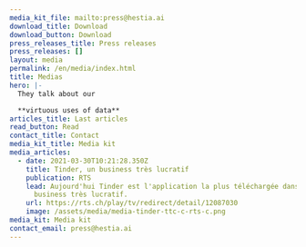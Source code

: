 ```yaml
---
media_kit_file: mailto:press@hestia.ai
download_title: Download
download_button: Download
press_releases_title: Press releases
press_releases: []
layout: media
permalink: /en/media/index.html
title: Medias
hero: |-
  They talk about our 

  **virtuous uses of data**
articles_title: Last articles
read_button: Read
contact_title: Contact
media_kit_title: Media kit
media_articles:
  - date: 2021-03-30T10:21:28.350Z
    title: Tinder, un business très lucratif
    publication: RTS
    lead: Aujourd'hui Tinder est l'application la plus téléchargée dans le monde, un
      business très lucratif.
    url: https://rts.ch/play/tv/redirect/detail/12087030
    image: /assets/media/media-tinder-ttc-c-rts-c.png
media_kit: Media kit
contact_email: press@hestia.ai
---
```

